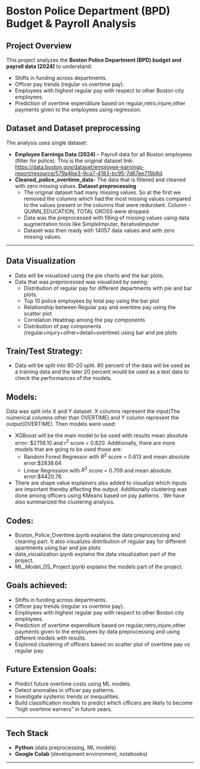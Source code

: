 # Boston Police Department (BPD) Budget & Payroll Analysis  

## Project Overview  
This project analyzes the **Boston Police Department (BPD) budget and payroll data (2024)** to understand:   
- Shifts in funding across departments.  
- Officer pay trends (regular vs overtime pay).  
- Employees with highest regular pay with respect to other Boston city employees.  
- Prediction of overtime expenditure based on regular,retro,injure,other payments given to the employees using regression.

## Dataset and Dataset preprocessing 
The analysis uses single dataset:  
- **Employee Earnings Data (2024)** – Payroll data for all Boston employees (filter for police). This is the original dataset link: https://data.boston.gov/dataset/employee-earnings-report/resource/579a4be3-9ca7-4183-bc95-7d67ee715b6d. 
- **Cleaned_police_overtime_data**- The data that is filtered and cleaned with zero missing values.
**Dataset preprocessing**
  - The original dataset had many missing values. So at the first we removed the columns which had the most missing values compared to the values present or the columns that were redundant. Column - QUINN_EDUCATION, TOTAL GROSS were dropped.
  - Data was the preprocessed with filling of missing values using data augmentation tools like SimpleImputer, IterativeImputer
  - Dataset was then ready with 14057 data values and with zero missing values.

---
## Data Visualization
- Data will be visualized using the pie charts and the bar plots.
- Data that was preprocessed was visualized by seeing:
   - Distribution of regular pay for different departments with pie and bar plots.
   - Top 10 police employees by total pay using the bar plot
   - Relationship between Regular pay and overtime pay using the scatter plot
   - Correlation Heatmap among the pay components
   - Distribution of pay components (regular+injury+other+detail+overtime) using bar and pie plots
   
## Train/Test Strategy:
- Data will be split into 80-20 split. 80 percent of the data will be used as a training data and the later 20 percent would be used as a test data to check the performances of the models.
  
## Models:
Data was split into X and Y dataset. X columns represent the input(The numerical columns other than OVERTIME) and Y column represent the output(OVERTIME). Then models were used:
- XGBoost will be the main model to be used with results mean absolute error: $2756.10 and $r^2$ score = 0.820. Additionally, there are more models that are going to be used those are:
    - Random Forest Regressor with $R^2$ score = 0.813 and mean absolute error:$2838.64
   - Linear Regression with $R^2$ score = 0.709 and mean absolute error:$4420.76   
- There are shape value explainers also added to visualize which inputs are important thereby affecting the output.
Additionally clustering was done among officers using KMeans based on pay patterns . We have also summarized the clustering analysis.

## Codes:
- Boston_Police_Overtime.ipynb explains the data preprocessing and cleaning part. It also visualizes distribution of regular pay for different apartments using bar and pie plots
- data_visualization.ipynb explains the data visualization part of the project.
- ML_Model_DS_Project.ipynb explains the models part of the project.


## Goals achieved:  
- Shifts in funding across departments.  
- Officer pay trends (regular vs overtime pay).  
- Employees with highest regular pay with respect to other Boston city employees.  
- Prediction of overtime expenditure based on regular,retro,injure,other payments given to the employees by data preprocessing and using different models with results.
- Explored clustering of officers based on scatter plot of overtime pay vs regular pay.
   
## Future Extension Goals: 
- Predict future overtime costs using ML models.  
- Detect anomalies in officer pay patterns.   
- Investigate systemic trends or inequalities.
- Build classification models to predict which officers are likely to become “high overtime earners” in future years.  
---

## Tech Stack  
- **Python** (data preprocessing, ML models)  
- **Google Colab** (development environment, notebooks)  

---
